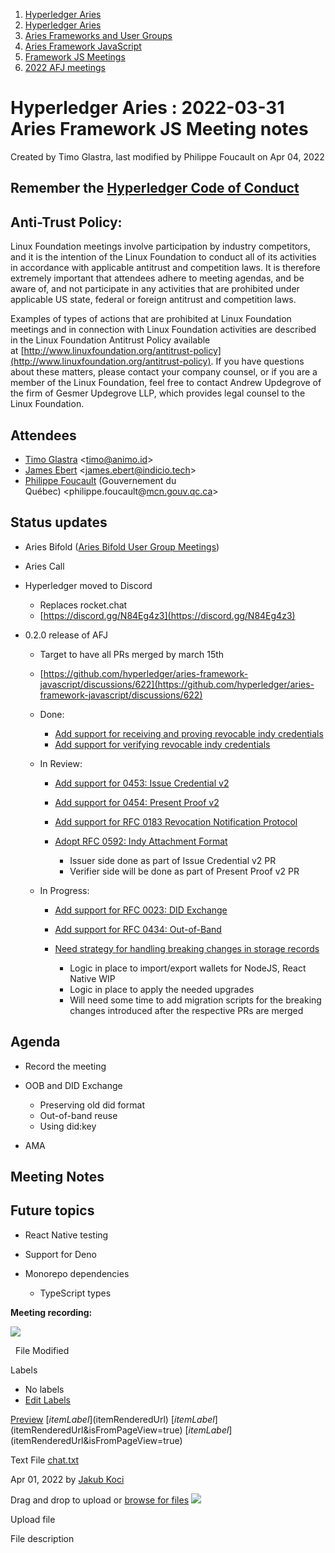 1. [Hyperledger Aries](index.html)
2. [Hyperledger Aries](Hyperledger-Aries_18481154.html)
3. [Aries Frameworks and User Groups](Aries-Frameworks-and-User-Groups_18481290.html)
4. [Aries Framework JavaScript](Aries-Framework-JavaScript_18482463.html)
5. [Framework JS Meetings](Framework-JS-Meetings_18482467.html)
6. [2022 AFJ meetings](2022-AFJ-meetings_18515835.html)

# Hyperledger Aries : 2022-03-31 Aries Framework JS Meeting notes

Created by Timo Glastra, last modified by Philippe Foucault on Apr 04, 2022

## Remember the [Hyperledger Code of Conduct](https://lf-hyperledger.atlassian.net/wiki/display/HYP/Hyperledger+Code+of+Conduct)

## Anti-Trust Policy:

Linux Foundation meetings involve participation by industry competitors, and it is the intention of the Linux Foundation to conduct all of its activities in accordance with applicable antitrust and competition laws. It is therefore extremely important that attendees adhere to meeting agendas, and be aware of, and not participate in any activities that are prohibited under applicable US state, federal or foreign antitrust and competition laws.

Examples of types of actions that are prohibited at Linux Foundation meetings and in connection with Linux Foundation activities are described in the Linux Foundation Antitrust Policy available at [http://www.linuxfoundation.org/antitrust-policy](http://www.linuxfoundation.org/antitrust-policy). If you have questions about these matters, please contact your company counsel, or if you are a member of the Linux Foundation, feel free to contact Andrew Updegrove of the firm of Gesmer Updegrove LLP, which provides legal counsel to the Linux Foundation.

## Attendees

- [Timo Glastra](https://lf-hyperledger.atlassian.net/wiki/people/5f64a069a1048d0069073500?ref=confluence) &lt;timo@animo.id&gt;
- [James Ebert](https://lf-hyperledger.atlassian.net/wiki/people/557058:1b65ef69-a9c7-4f13-8ac7-eca3c34f5f97?ref=confluence) &lt;james.ebert@indicio.tech&gt;
- [Philippe Foucault](https://lf-hyperledger.atlassian.net/wiki/people/62150c66c345490071971b9f?ref=confluence) (Gouvernement du Québec) &lt;philippe.foucault@[mcn.gouv.qc.ca](http://mcn.gouv.qc.ca/)&gt;

## Status updates

- Aries Bifold ([Aries Bifold User Group Meetings](Aries-Bifold-User-Group-Meetings_18490725.html))
- Aries Call
- Hyperledger moved to Discord
  
  - Replaces rocket.chat
  - [https://discord.gg/N84Eg4z3](https://discord.gg/N84Eg4z3)
- 0.2.0 release of AFJ
  
  - Target to have all PRs merged by march 15th
  - [https://github.com/hyperledger/aries-framework-javascript/discussions/622](https://github.com/hyperledger/aries-framework-javascript/discussions/622)
  - Done:
    
    - [Add support for receiving and proving revocable indy credentials](https://github.com/hyperledger/aries-framework-javascript/issues/349)
    - [Add support for verifying revocable indy credentials](https://github.com/hyperledger/aries-framework-javascript/issues/350)
  - In Review:
    
    - [Add support for 0453: Issue Credential v2](https://github.com/hyperledger/aries-framework-javascript/issues/352)
    - [Add support for 0454: Present Proof v2](https://github.com/hyperledger/aries-framework-javascript/issues/353)
    - [Add support for RFC 0183 Revocation Notification Protocol](https://github.com/hyperledger/aries-framework-javascript/issues/493)
    - [Adopt RFC 0592: Indy Attachment Format](https://github.com/hyperledger/aries-framework-javascript/issues/494)
      
      - Issuer side done as part of Issue Credential v2 PR
      - Verifier side will be done as part of Present Proof v2 PR
  - In Progress:
    
    - [Add support for RFC 0023: DID Exchange](https://github.com/hyperledger/aries-framework-javascript/issues/345)
    - [Add support for RFC 0434: Out-of-Band](https://github.com/hyperledger/aries-framework-javascript/issues/344)
    - [Need strategy for handling breaking changes in storage records](https://github.com/hyperledger/aries-framework-javascript/issues/305)
      
      - Logic in place to import/export wallets for NodeJS, React Native WIP
      - Logic in place to apply the needed upgrades
      - Will need some time to add migration scripts for the breaking changes introduced after the respective PRs are merged

## Agenda

- Record the meeting
- OOB and DID Exchange
  
  - Preserving old did format
  - Out-of-band reuse
  - Using did:key
- AMA

## Meeting Notes

## Future topics

- React Native testing
- Support for Deno
- Monorepo dependencies
  
  - TypeScript types

**Meeting recording:**

**![](plugins/servlet/confluence/placeholder/unknown-attachment)**

  File Modified

Labels

- No labels
- [Edit Labels](# "Edit Labels")

[Preview]() [$itemLabel]($itemRenderedUrl) [$itemLabel]($itemRenderedUrl&isFromPageView=true) [$itemLabel]($itemRenderedUrl&isFromPageView=true)

Text File [chat.txt](attachments/18495980/18516096.txt "Download")

Apr 01, 2022 by [Jakub Koci](/wiki/people/557058:a09deeb2-174a-4e43-9fd0-890f4d055dd5)

Drag and drop to upload or [browse for files]() ![](images/icons/wait.gif)

Upload file

File description
